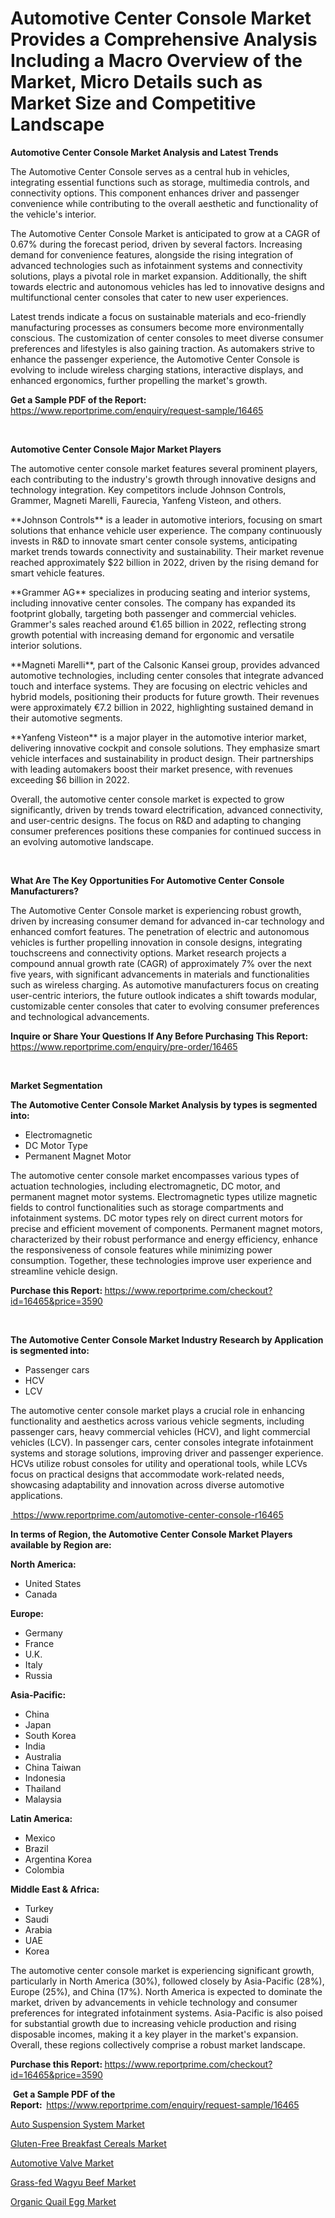 <p><h1>Automotive Center Console Market Provides a Comprehensive Analysis Including a Macro Overview of the Market, Micro Details such as Market Size and Competitive Landscape</h1></p><p><strong>Automotive Center Console Market Analysis and Latest Trends</strong></p>
<p><p>The Automotive Center Console serves as a central hub in vehicles, integrating essential functions such as storage, multimedia controls, and connectivity options. This component enhances driver and passenger convenience while contributing to the overall aesthetic and functionality of the vehicle's interior.</p><p>The Automotive Center Console Market is anticipated to grow at a CAGR of 0.67% during the forecast period, driven by several factors. Increasing demand for convenience features, alongside the rising integration of advanced technologies such as infotainment systems and connectivity solutions, plays a pivotal role in market expansion. Additionally, the shift towards electric and autonomous vehicles has led to innovative designs and multifunctional center consoles that cater to new user experiences.</p><p>Latest trends indicate a focus on sustainable materials and eco-friendly manufacturing processes as consumers become more environmentally conscious. The customization of center consoles to meet diverse consumer preferences and lifestyles is also gaining traction. As automakers strive to enhance the passenger experience, the Automotive Center Console is evolving to include wireless charging stations, interactive displays, and enhanced ergonomics, further propelling the market's growth.</p></p>
<p><strong>Get a Sample PDF of the Report:&nbsp;</strong> <a href="https://www.reportprime.com/enquiry/request-sample/16465?utm_campaign=1943&utm_medium=2&utm_source=Github&utm_content=ia&utm_term=17032025&utm_id=automotive-center-console">https://www.reportprime.com/enquiry/request-sample/16465</a></p>
<p>&nbsp;</p>
<p><strong>Automotive Center Console Major Market Players</strong></p>
<p><p>The automotive center console market features several prominent players, each contributing to the industry's growth through innovative designs and technology integration. Key competitors include Johnson Controls, Grammer, Magneti Marelli, Faurecia, Yanfeng Visteon, and others.</p><p>**Johnson Controls** is a leader in automotive interiors, focusing on smart solutions that enhance vehicle user experience. The company continuously invests in R&D to innovate smart center console systems, anticipating market trends towards connectivity and sustainability. Their market revenue reached approximately $22 billion in 2022, driven by the rising demand for smart vehicle features.</p><p>**Grammer AG** specializes in producing seating and interior systems, including innovative center consoles. The company has expanded its footprint globally, targeting both passenger and commercial vehicles. Grammer's sales reached around €1.65 billion in 2022, reflecting strong growth potential with increasing demand for ergonomic and versatile interior solutions.</p><p>**Magneti Marelli**, part of the Calsonic Kansei group, provides advanced automotive technologies, including center consoles that integrate advanced touch and interface systems. They are focusing on electric vehicles and hybrid models, positioning their products for future growth. Their revenues were approximately €7.2 billion in 2022, highlighting sustained demand in their automotive segments.</p><p>**Yanfeng Visteon** is a major player in the automotive interior market, delivering innovative cockpit and console solutions. They emphasize smart vehicle interfaces and sustainability in product design. Their partnerships with leading automakers boost their market presence, with revenues exceeding $6 billion in 2022.</p><p>Overall, the automotive center console market is expected to grow significantly, driven by trends toward electrification, advanced connectivity, and user-centric designs. The focus on R&D and adapting to changing consumer preferences positions these companies for continued success in an evolving automotive landscape.</p></p>
<p>&nbsp;</p>
<p><strong>What Are The Key Opportunities For Automotive Center Console Manufacturers?</strong></p>
<p><p>The Automotive Center Console market is experiencing robust growth, driven by increasing consumer demand for advanced in-car technology and enhanced comfort features. The penetration of electric and autonomous vehicles is further propelling innovation in console designs, integrating touchscreens and connectivity options. Market research projects a compound annual growth rate (CAGR) of approximately 7% over the next five years, with significant advancements in materials and functionalities such as wireless charging. As automotive manufacturers focus on creating user-centric interiors, the future outlook indicates a shift towards modular, customizable center consoles that cater to evolving consumer preferences and technological advancements.</p></p>
<p><strong>Inquire or Share Your Questions If Any Before Purchasing This Report:</strong> <a href="https://www.reportprime.com/enquiry/pre-order/16465?utm_campaign=1943&utm_medium=2&utm_source=Github&utm_content=ia&utm_term=17032025&utm_id=automotive-center-console">https://www.reportprime.com/enquiry/pre-order/16465</a></p>
<p>&nbsp;</p>
<p><strong>Market Segmentation</strong></p>
<p><strong>The Automotive Center Console Market Analysis by types is segmented into:</strong></p>
<p><ul><li>Electromagnetic</li><li>DC Motor Type</li><li>Permanent Magnet Motor</li></ul></p>
<p><p>The automotive center console market encompasses various types of actuation technologies, including electromagnetic, DC motor, and permanent magnet motor systems. Electromagnetic types utilize magnetic fields to control functionalities such as storage compartments and infotainment systems. DC motor types rely on direct current motors for precise and efficient movement of components. Permanent magnet motors, characterized by their robust performance and energy efficiency, enhance the responsiveness of console features while minimizing power consumption. Together, these technologies improve user experience and streamline vehicle design.</p></p>
<p><strong>Purchase this Report:&nbsp;</strong><a href="https://www.reportprime.com/checkout?id=16465&price=3590&utm_campaign=1943&utm_medium=2&utm_source=Github&utm_content=ia&utm_term=17032025&utm_id=automotive-center-console">https://www.reportprime.com/checkout?id=16465&price=3590</a></p>
<p>&nbsp;</p>
<p><strong>The Automotive Center Console Market Industry Research by Application is segmented into:</strong></p>
<p><ul><li>Passenger cars</li><li>HCV</li><li>LCV</li></ul></p>
<p><p>The automotive center console market plays a crucial role in enhancing functionality and aesthetics across various vehicle segments, including passenger cars, heavy commercial vehicles (HCV), and light commercial vehicles (LCV). In passenger cars, center consoles integrate infotainment systems and storage solutions, improving driver and passenger experience. HCVs utilize robust consoles for utility and operational tools, while LCVs focus on practical designs that accommodate work-related needs, showcasing adaptability and innovation across diverse automotive applications.</p></p>
<p><a href="https://www.reportprime.com/automotive-center-console-r16465?utm_campaign=1943&utm_medium=2&utm_source=Github&utm_content=ia&utm_term=17032025&utm_id=automotive-center-console">&nbsp;https://www.reportprime.com/automotive-center-console-r16465</a></p>
<p><strong>In terms of Region, the Automotive Center Console Market Players available by Region are:</strong></p>
<p>
    <p> <strong> North America: </strong>
        <ul>
            <li>United States</li>
            <li>Canada</li>
        </ul>
        </p> 
    <p> <strong> Europe: </strong>
        <ul>
            <li>Germany</li>
            <li>France</li>
            <li>U.K.</li>
            <li>Italy</li>
            <li>Russia</li>
        </ul>
        </p> 
    <p> <strong> Asia-Pacific: </strong>
        <ul>
            <li>China</li>
            <li>Japan</li>
            <li>South Korea</li>
            <li>India</li>
            <li>Australia</li>
            <li>China Taiwan</li>
            <li>Indonesia</li>
            <li>Thailand</li>
            <li>Malaysia</li>
        </ul>
        </p> 
    <p> <strong> Latin America: </strong>
        <ul>
            <li>Mexico</li>
            <li>Brazil</li>
            <li>Argentina Korea</li>
            <li>Colombia</li>
        </ul>
        </p> 
    <p> <strong> Middle East & Africa: </strong>
        <ul>
            <li>Turkey</li>
            <li>Saudi</li>
            <li>Arabia</li>
            <li>UAE</li>
            <li>Korea</li>
        </ul>
    </p>
    </p>
<p><p>The automotive center console market is experiencing significant growth, particularly in North America (30%), followed closely by Asia-Pacific (28%), Europe (25%), and China (17%). North America is expected to dominate the market, driven by advancements in vehicle technology and consumer preferences for integrated infotainment systems. Asia-Pacific is also poised for substantial growth due to increasing vehicle production and rising disposable incomes, making it a key player in the market's expansion. Overall, these regions collectively comprise a robust market landscape.</p></p>
<p><strong>Purchase this Report: </strong><a href="https://www.reportprime.com/checkout?id=16465&price=3590&utm_campaign=1943&utm_medium=2&utm_source=Github&utm_content=ia&utm_term=17032025&utm_id=automotive-center-console">https://www.reportprime.com/checkout?id=16465&price=3590</a></p>
<p>&nbsp;<strong>Get a Sample PDF of the Report:&nbsp;&nbsp;</strong><a href="https://www.reportprime.com/enquiry/request-sample/16465?utm_campaign=1943&utm_medium=2&utm_source=Github&utm_content=ia&utm_term=17032025&utm_id=automotive-center-console">https://www.reportprime.com/enquiry/request-sample/16465</a></p>
<p><strong></strong></p>
<p><p><a href="https://github.com/gorbaicodaro/Market-Research-Report-List-1/blob/main/auto-suspension-system-market.md?utm_campaign=1943&utm_medium=2&utm_source=Github&utm_content=ia&utm_term=17032025&utm_id=automotive-center-console">Auto Suspension System Market</a></p><p><a href="https://www.linkedin.com/pulse/in-depth-gluten-free-breakfast-cereals-market-analysis-trends-fcaue?utm_campaign=1943&utm_medium=2&utm_source=Github&utm_content=ia&utm_term=17032025&utm_id=automotive-center-console">Gluten-Free Breakfast Cereals Market</a></p><p><a href="https://github.com/edderkoliso1/Market-Research-Report-List-1/blob/main/automotive-valve-market.md?utm_campaign=1943&utm_medium=2&utm_source=Github&utm_content=ia&utm_term=17032025&utm_id=automotive-center-console">Automotive Valve Market</a></p><p><a href="https://www.linkedin.com/pulse/comprehensive-grass-fed-wagyu-beef-market-analysis-sales-channel-ckgee?utm_campaign=1943&utm_medium=2&utm_source=Github&utm_content=ia&utm_term=17032025&utm_id=automotive-center-console">Grass-fed Wagyu Beef Market</a></p><p><a href="https://www.linkedin.com/pulse/anticipated-growth-organic-quail-egg-market-2025-2032-set-85-kzqte?utm_campaign=1943&utm_medium=2&utm_source=Github&utm_content=ia&utm_term=17032025&utm_id=automotive-center-console">Organic Quail Egg Market</a></p></p>
